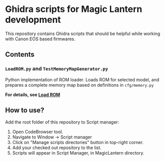 # Ghidra scripts for Magic Lantern development

This repository contains Ghidra scripts that should be helpful while working
with Canon EOS based firmwares.

## Contents

### `LoadROM.py` and `TestMemoryMapGenerator.py`
Python implementation of ROM loader. Loads ROM for selected model, and prepares
a complete memory map based on definitions in `cfg/memory.py`

**For details, see [Load ROM](docs/LoadROM.md)**

## How to use?
Add the root folder of this repository to Script manager:
1. Open CodeBrowser tool.
2. Navigate to Window -> Script manager
3. Click on "Manage scripts directories" button in top-right corner.
4. Add your checked out repository to the list.
5. Scripts will appear in Script Manager, in MagicLantern directory.
